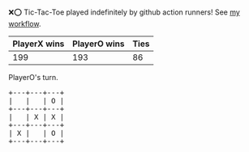 :x::o: Tic-Tac-Toe played indefinitely by github action runners! See [my workflow](.github/workflows/play.yaml).

|PlayerX wins|PlayerO wins|Ties|
|-|-|-|
|199|193|86|

PlayerO's turn.

<pre>
+---+---+---+
|   |   | O |
+---+---+---+
|   | X | X |
+---+---+---+
| X |   | O |
+---+---+---+
</pre>